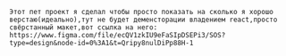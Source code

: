     Этот пет проект я сделал чтобы просто показать на сколько я хорошо верстаю(идеально),тут не будет деменсторации владением react,просто свёрстанный макет,вот ссылка на него: https://www.figma.com/file/ecQV1zkIU9eFaSIpDSEPi3/SOS?type=design&node-id=0%3A1&t=Qripy8nulDiPp88H-1

